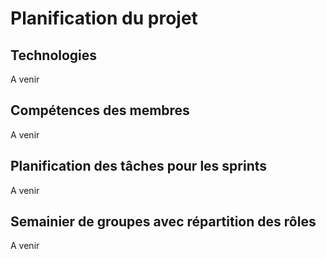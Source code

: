 # Planification du projet

## Technologies

A venir

## Compétences des membres

A venir

## Planification des tâches pour les sprints

A venir

## Semainier de groupes avec répartition des rôles

A venir
